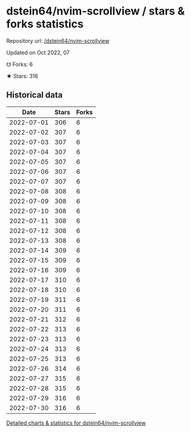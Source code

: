 # dstein64/nvim-scrollview / stars & forks statistics

Repository url: [/dstein64/nvim-scrollview](https://github.com/dstein64/nvim-scrollview)

Updated on Oct 2022, 07

☋ Forks: 6

★ Stars: 316

## Historical data
| Date | Stars | Forks |
|------|-------|-------|
| 2022-07-01 | 306 | 6 | 
| 2022-07-02 | 307 | 6 | 
| 2022-07-03 | 307 | 6 | 
| 2022-07-04 | 307 | 6 | 
| 2022-07-05 | 307 | 6 | 
| 2022-07-06 | 307 | 6 | 
| 2022-07-07 | 307 | 6 | 
| 2022-07-08 | 308 | 6 | 
| 2022-07-09 | 308 | 6 | 
| 2022-07-10 | 308 | 6 | 
| 2022-07-11 | 308 | 6 | 
| 2022-07-12 | 308 | 6 | 
| 2022-07-13 | 308 | 6 | 
| 2022-07-14 | 309 | 6 | 
| 2022-07-15 | 309 | 6 | 
| 2022-07-16 | 309 | 6 | 
| 2022-07-17 | 310 | 6 | 
| 2022-07-18 | 310 | 6 | 
| 2022-07-19 | 311 | 6 | 
| 2022-07-20 | 311 | 6 | 
| 2022-07-21 | 312 | 6 | 
| 2022-07-22 | 313 | 6 | 
| 2022-07-23 | 313 | 6 | 
| 2022-07-24 | 313 | 6 | 
| 2022-07-25 | 313 | 6 | 
| 2022-07-26 | 314 | 6 | 
| 2022-07-27 | 315 | 6 | 
| 2022-07-28 | 315 | 6 | 
| 2022-07-29 | 316 | 6 | 
| 2022-07-30 | 316 | 6 | 


[Detailed charts & statistics for dstein64/nvim-scrollview](https://reviewgithub.com/rep/dstein64/nvim-scrollview)
